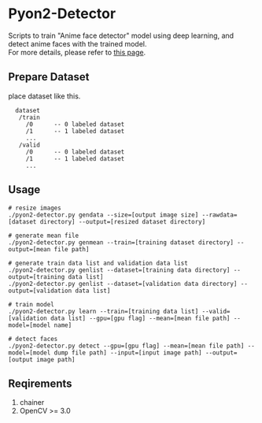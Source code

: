 # Pyon2-Detector
Scripts to train "Anime face detector" model using deep learning, and detect anime faces with the trained model.  
For more details, please refer to [this page](http://qiita.com/homulerdora/items/9a9af1481bf63470731a).

## Prepare Dataset
place dataset like this.
```
  dataset
   /train
     /0      -- 0 labeled dataset
     /1      -- 1 labeled dataset
     ...
   /valid
     /0      -- 0 labeled dataset
     /1      -- 1 labeled dataset
     ...
```

## Usage
```shell
# resize images
./pyon2-detector.py gendata --size=[output image size] --rawdata=[dataset directory] --output=[resized dataset directory]

# generate mean file
./pyon2-detector.py genmean --train=[training dataset directory] --output=[mean file path]

# generate train data list and validation data list
./pyon2-detector.py genlist --dataset=[training data directory] --output=[training data list]
./pyon2-detector.py genlist --dataset=[validation data directory] --output=[validation data list]

# train model
./pyon2-detector.py learn --train=[training data list] --valid=[validation data list] --gpu=[gpu flag] --mean=[mean file path] --model=[model name]

# detect faces
./pyon2-detector.py detect --gpu=[gpu flag] --mean=[mean file path] --model=[model dump file path] --input=[input image path] --output=[output image path]
```

## Reqirements
1. chainer
1. OpenCV >= 3.0

